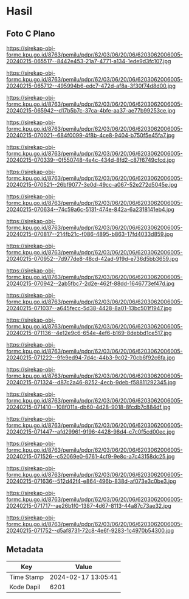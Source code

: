 # Hasil

## Foto C Plano

https://sirekap-obj-formc.kpu.go.id/8763/pemilu/pdpr/62/03/06/20/06/6203062006005-20240215-065517--8442e453-21a7-4771-a134-1ede9d3fc107.jpg

https://sirekap-obj-formc.kpu.go.id/8763/pemilu/pdpr/62/03/06/20/06/6203062006005-20240215-065712--495994b6-edc7-472d-af8a-3f30f74d8d00.jpg

https://sirekap-obj-formc.kpu.go.id/8763/pemilu/pdpr/62/03/06/20/06/6203062006005-20240215-065942--d17b5b7c-37ca-4bfe-aa37-ae77b99253ce.jpg

https://sirekap-obj-formc.kpu.go.id/8763/pemilu/pdpr/62/03/06/20/06/6203062006005-20240215-070021--684f0099-4f8b-4ce8-9404-b750f5e45fa7.jpg

https://sirekap-obj-formc.kpu.go.id/8763/pemilu/pdpr/62/03/06/20/06/6203062006005-20240215-070339--0f550748-4e4c-434d-8fd2-c87f6749cfcd.jpg

https://sirekap-obj-formc.kpu.go.id/8763/pemilu/pdpr/62/03/06/20/06/6203062006005-20240215-070521--26bf9077-3e0d-49cc-a067-52e272d5045e.jpg

https://sirekap-obj-formc.kpu.go.id/8763/pemilu/pdpr/62/03/06/20/06/6203062006005-20240215-070634--74c59a6c-5131-474e-842a-6a2318141eb4.jpg

https://sirekap-obj-formc.kpu.go.id/8763/pemilu/pdpr/62/03/06/20/06/6203062006005-20240215-070817--214fb21c-f086-4895-b863-17fd4033d859.jpg

https://sirekap-obj-formc.kpu.go.id/8763/pemilu/pdpr/62/03/06/20/06/6203062006005-20240215-070952--7d977de8-48cd-42ad-919d-e736d5bb3659.jpg

https://sirekap-obj-formc.kpu.go.id/8763/pemilu/pdpr/62/03/06/20/06/6203062006005-20240215-070942--2ab5fbc7-2d2e-462f-88dd-1646773ef47d.jpg

https://sirekap-obj-formc.kpu.go.id/8763/pemilu/pdpr/62/03/06/20/06/6203062006005-20240215-071037--a645fecc-5d38-4428-8a01-13bc501f1947.jpg

https://sirekap-obj-formc.kpu.go.id/8763/pemilu/pdpr/62/03/06/20/06/6203062006005-20240215-071136--4e12e9c6-654e-4ef6-b169-8debbd1ce517.jpg

https://sirekap-obj-formc.kpu.go.id/8763/pemilu/pdpr/62/03/06/20/06/6203062006005-20240215-071222--9fe9ed94-7d4c-44b3-9c02-70cb6f92c6fa.jpg

https://sirekap-obj-formc.kpu.go.id/8763/pemilu/pdpr/62/03/06/20/06/6203062006005-20240215-071324--d87c2a46-8252-4ecb-9deb-f58811292345.jpg

https://sirekap-obj-formc.kpu.go.id/8763/pemilu/pdpr/62/03/06/20/06/6203062006005-20240215-071410--108f011a-db60-4d28-9018-8fcdb7c884df.jpg

https://sirekap-obj-formc.kpu.go.id/8763/pemilu/pdpr/62/03/06/20/06/6203062006005-20240215-071447--afd29961-9196-4428-98d4-c7c0f5cd00ec.jpg

https://sirekap-obj-formc.kpu.go.id/8763/pemilu/pdpr/62/03/06/20/06/6203062006005-20240215-071526--c52069e0-6761-4cf9-9e8c-a7c43158dc25.jpg

https://sirekap-obj-formc.kpu.go.id/8763/pemilu/pdpr/62/03/06/20/06/6203062006005-20240215-071636--512d42f4-e864-496b-838d-af073e3c0be3.jpg

https://sirekap-obj-formc.kpu.go.id/8763/pemilu/pdpr/62/03/06/20/06/6203062006005-20240215-071717--ae26b1f0-1387-4d67-8113-44a87c73ae32.jpg

https://sirekap-obj-formc.kpu.go.id/8763/pemilu/pdpr/62/03/06/20/06/6203062006005-20240215-071752--d5af8731-72c8-4e6f-9283-1c4970b54300.jpg


## Metadata

| Key        | Value               |
| ---------- | ------------------- |
| Time Stamp | 2024-02-17 13:05:41 |
| Kode Dapil | 6201                |



